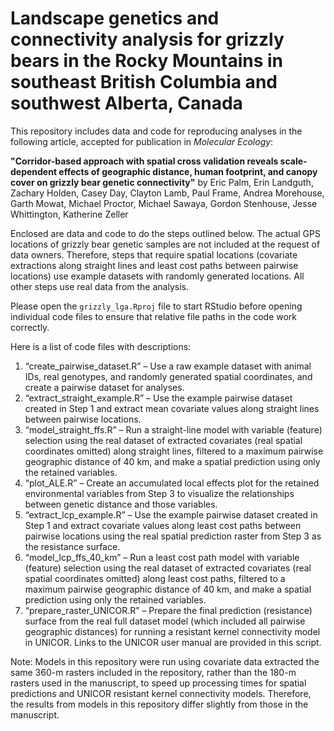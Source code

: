 # Landscape genetics and connectivity analysis for grizzly bears in the Rocky Mountains in southeast British Columbia and southwest Alberta, Canada

This repository includes data and code for reproducing analyses in the following article, accepted for publication in *Molecular Ecology*:

**"Corridor-based approach with spatial cross validation reveals scale-dependent effects of geographic distance, human footprint, and canopy cover on grizzly bear genetic connectivity"**
by Eric Palm, Erin Landguth, Zachary Holden, Casey Day, Clayton Lamb, Paul Frame, Andrea Morehouse, Garth Mowat, Michael Proctor, Michael Sawaya, Gordon Stenhouse, Jesse Whittington, Katherine Zeller


Enclosed are data and code to do the steps outlined below. The actual GPS locations of grizzly bear genetic samples are not included at the request of data owners. Therefore, steps that require spatial locations (covariate extractions along straight lines and least cost paths between pairwise locations) use example datasets with randomly generated locations. All other steps use real data from the analysis.

Please open the `grizzly_lga.Rproj` file to start RStudio before opening individual code files to ensure that relative file paths in the code work correctly.

Here is a list of code files with descriptions:
1)	“create_pairwise_dataset.R” – Use a raw example dataset with animal IDs, real genotypes, and randomly generated spatial coordinates, and create a pairwise dataset for analyses.
2)	“extract_straight_example.R” – Use the example pairwise dataset created in Step 1 and extract mean covariate values along straight lines between pairwise locations.
3)	“model_straight_ffs.R” – Run a straight-line model with variable (feature) selection using the real dataset of extracted covariates (real spatial coordinates omitted) along straight lines, filtered to a maximum pairwise geographic distance of 40 km, and make a spatial prediction using only the retained variables.
4)	“plot_ALE.R” – Create an accumulated local effects plot for the retained environmental variables from Step 3 to visualize the relationships between genetic distance and those variables.
5)	“extract_lcp_example.R” – Use the example pairwise dataset created in Step 1 and extract covariate values along least cost paths between pairwise locations using the real spatial prediction raster from Step 3 as the resistance surface.
6)	“model_lcp_ffs_40_km” – Run a least cost path model with variable (feature) selection using the real dataset of extracted covariates (real spatial coordinates omitted) along least cost paths, filtered to a maximum pairwise geographic distance of 40 km, and make a spatial prediction using only the retained variables.
7)	“prepare_raster_UNICOR.R” – Prepare the final prediction (resistance) surface from the real full dataset model (which included all pairwise geographic distances) for running a resistant kernel connectivity model in UNICOR. Links to the UNICOR user manual are provided in this script.


Note: Models in this repository were run using covariate data extracted the same 360-m rasters included in the repository, rather than the 180-m rasters used in the manuscript, to speed up processing times for spatial predictions and UNICOR resistant kernel connectivity models. Therefore, the results from models in this repository differ slightly from those in the manuscript.


